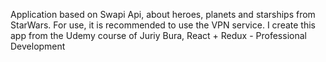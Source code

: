 Application based on Swapi Api, about heroes, planets and starships from StarWars. For use, it is recommended to use the VPN service. I create this app from the Udemy course of Juriy Bura, React + Redux - Professional Development
